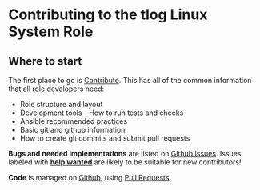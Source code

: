 # Contributing to the tlog Linux System Role

## Where to start

The first place to go is [Contribute](https://linux-system-roles.github.io/contribute.html).
This has all of the common information that all role developers need:

* Role structure and layout
* Development tools - How to run tests and checks
* Ansible recommended practices
* Basic git and github information
* How to create git commits and submit pull requests

**Bugs and needed implementations** are listed on
[Github Issues](https://github.com/fedora.linux_system_roles.tlog/issues).
Issues labeled with
[**help wanted**](https://github.com/fedora.linux_system_roles.tlog/issues?q=is%3Aissue+is%3Aopen+label%3A%22help+wanted%22)
are likely to be suitable for new contributors!

**Code** is managed on [Github](https://github.com/fedora.linux_system_roles.tlog), using
[Pull Requests](https://help.github.com/en/github/collaborating-with-issues-and-pull-requests/about-pull-requests).
